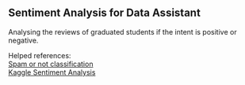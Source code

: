 ## Sentiment Analysis for Data Assistant
Analysing the reviews of graduated students if the intent is positive or negative.

Helped references: <br>
[Spam or not classification](https://shanikaperera11.medium.com/positive-or-negative-spam-or-not-spam-a-simple-text-classification-problem-using-python-727efd64c238)<br>
[Kaggle Sentiment Analysis](https://www.kaggle.com/code/katearb/sentiment-analysis-in-twitter-93-test-acc)
